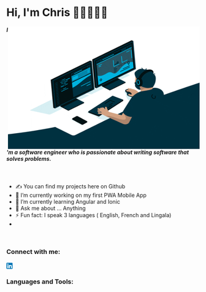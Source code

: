 # Hi, I'm Chris 👋🏿👨🏿‍💻
<img align="right" src="https://github.com/christiankasongo/christiankasongo/blob/main/giphy.gif" alt="Programmer Gif" width="500" height="320">

##### I'm a software engineer who is passionate about writing software that solves problems.

<br />

- ✍ You can find my projects here on Github
- 🔭 I’m currently working on my first PWA Mobile App
- 🌱 I’m currently learning Angular and Ionic
- 💬 Ask me about ... Anything
- ⚡ Fun fact: I speak 3 languages ( English, French and Lingala)
- 
<br />

### Connect with me:
<p align="left">
<a href="https://linkedin.com/in/https://uk.linkedin.com/in/christian-kasongo-269a84196" target="blank"><img align="center" src="https://github.com/christiankasongo/christiankasongo/blob/main/linkedin%20(1).png" alt="https://uk.linkedin.com/in/christian-kasongo-269a84196"/></a>
</p>



### Languages and Tools:
